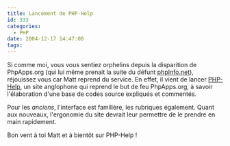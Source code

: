 ```yaml
---
title: Lancement de PHP-Help
id: 333
categories:
  - PHP
date: 2004-12-17 14:47:00
tags:
---
```


Si comme moi, vous vous sentiez orphelins depuis la disparition de PhpApps.org (qui lui même prenait la suite du défunt [phpInfo.net](http://www.phpinfo.net/ "phpInfo.net - Les Archives")), réjouissez vous car Matt reprend du service. En effet, il vient de lancer [PHP-Help](http://www.php-help.net/ "PHP-Help: Help with PHP programming by PHP examples"), un site anglophone qui reprend le but de feu PhpApps.org, à savoir  l'élaboration d'une base de codes source expliqués et commentés.

Pour les _anciens_, l'interface est familière, les rubriques également. Quant aux nouveaux, l'ergonomie du site devrait leur permettre de le prendre en main rapidement.

Bon vent à toi Matt et à bientôt sur PHP-Help&nbsp;!
